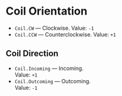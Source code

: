 # Coil Orientation

- `Coil.CW` — Clockwise.
  Value: `-1`
- `Coil.CCW` — Counterclockwise.
  Value: `+1`

## Coil Direction

- `Coil.Incoming` — Incoming.  
  Value: `+1`
- `Coil.Outcoming` — Outcoming.  
  Value: `-1`